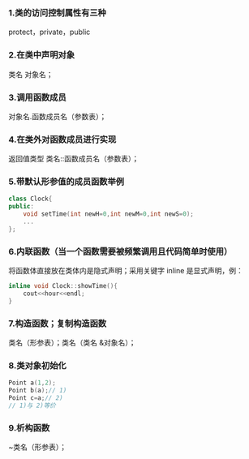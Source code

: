 ### 1.类的访问控制属性有三种
protect，private，public
### 2.在类中声明对象
类名  对象名；
### 3.调用函数成员
对象名.函数成员名（参数表）；
### 4.在类外对函数成员进行实现
返回值类型 类名::函数成员名（参数表）；
### 5.带默认形参值的成员函数举例
```C++
class Clock{
public:
    void setTime(int newH=0,int newM=0,int newS=0);
    ...
};
```
### 6.内联函数（当一个函数需要被频繁调用且代码简单时使用）
将函数体直接放在类体内是隐式声明；采用关键字 inline 是显式声明，例：<br>
```C++
inline void Clock::showTime(){
    cout<<hour<<endl;
}
```
### 7.构造函数；复制构造函数
类名（形参表）；类名（类名 &对象名）；
### 8.类对象初始化
```C++
Point a(1,2);
Point b(a);// 1)
Point c=a;// 2)
// 1)与 2)等价
```
### 9.析构函数
~类名（形参表）；

